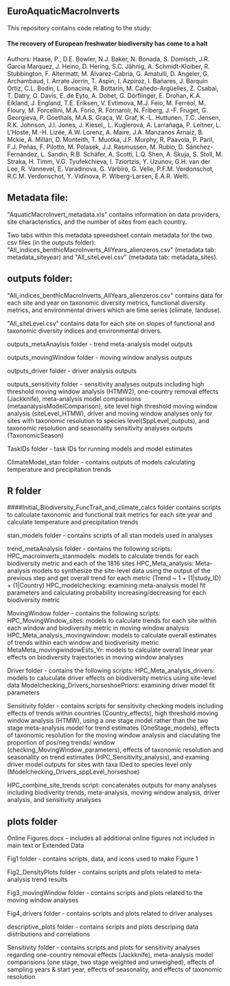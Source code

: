 ## EuroAquaticMacroInverts
This repository contains code relating to the study:

#### **The recovery of European freshwater biodiversity has come to a halt** 

Authors:
Haase, P., D.E. Bowler, N.J. Baker, N. Bonada, S. Domisch, J.R. Garcia Marquez, J. Heino, D. Hering, S.C. Jähnig, A. Schmidt-Kloiber, R. Stubbington, F. Altermatt, M. Álvarez-Cabria, G. Amatulli, D. Angeler, G. Archambaud, I. Arrate Jorrín, T. Aspin, I. Azpiroz, I. Bañares, J. Barquín Ortiz, C.L. Bodin, L. Bonacina, R. Bottarin, M. Cañedo-Argüelles, Z. Csabai, T. Datry, O. Davis, E. de Eyto, A. Dohet, G. Dörflinger, E. Drohan, K.A. Eikland, J. England, T.E. Eriksen, V. Evtimova, M.J. Feio, M. Ferréol, M. Floury, M. Forcellini, M.A. Forio, R. Fornaroli, N. Friberg, J.-F. Fruget, G. Georgieva, P. Goethals, M.A.S. Graça, W. Graf, K.-L. Huttunen, T.C.  Jensen, R.K. Johnson, J.I. Jones, J. Kiesel,, L. Kuglerová, A. Larrañaga, P. Leitner, L. L'Hoste, M.-H. Lizée, A.W. Lorenz, A. Maire, J.A. Manzanos Arnaiz, B. Mckie, A. Millán, D. Monteith, T. Muotka, J.F. Murphy, R. Paavola, P. Paril, F.J. Peñas, F. Pilotto, M. Polasek, J.J. Rasmussen, M. Rubio, D. Sánchez-Fernández, L. Sandin, R.B. Schäfer, A. Scotti, L.Q. Shen, A. Skuja, S. Stoll, M. Straka, H. Timm, V.G. Tyufekchieva, I. Tziortzis, Y. Uzunov, G.H. van der Lee, R. Vannevel, E. Varadinova, G. Várbíró, G. Velle, P.F.M. Verdonschot, R.C.M. Verdonschot, Y. Vidinova, P. Wiberg-Larsen, E.A.R. Welti. 

## Metadata file:

"AquaticMacroInvert_metadata.xls" contains information on data providers, site characteristics, and the number of sites from each country. 

Two tabs within this metadata spreedsheet contain metadata for the two csv files (in the outputs folder):
"All_indices_benthicMacroInverts_AllYears_alienzeros.csv" (metadata tab: metadata_siteyear) and 
"All_siteLevel.csv" (metadata tab: metadata_sites).


## outputs folder:

"All_indices_benthicMacroInverts_AllYears_alienzeros.csv" contains data for each site and year on taxonomic diversity metrics, functional diversity metrics, and environmental drivers which are time series (climate, landuse).

"All_siteLevel.csv" contains data for each site on slopes of functional and taxonomic diversity indices and environmental drivers.

outputs_metaAnaylsis folder - trend meta-analysis model outputs

outputs_movingWindow folder - moving window analysis outputs

outputs_driver folder - driver analysis outputs 

outputs_sensitivity folder - sensitivity analyses outputs including high threshold moving window analysis (HTMW2), one-country removal effects (Jackknife), meta-analysis model comparisions (metaanalysisModelComparison), site level high threshold moving window analysis (siteLevel_HTMW), driver and moving window analyses only for sites with taxonomic resolution to species level(SppLevel_outputs), and taxonomic resolution and seasonality sensitivity analyses outputs (TaxonomicSeason)

TaskIDs folder - task IDs for running models and model estimates

ClimateModel_stan folder - contains outputs of models calculating temperature and precipitation trends


## R folder

####Initial_Biodiversity_FuncTrait_and_climate_calcs folder
contains scripts to calculate taxonomic and functional trait metrics for each site year and calculate temperature and precipitation trends

stan_models folder - 
contains scripts of all stan models used in analyses

trend_metaAnalysis folder - 
contains the following scripts:
HPC_macroinverts_stanmodels: models to calculate trends for each biodiversity metric and each of the 1816 sites
HPC_Meta_analysis: Meta-analysis models to synthesize the site-level data using the output of the previous step and get overall trend for each metric (Trend ~ 1 + (1|study_ID) + (1|Country)
HPC_modelchecking: examining meta-analysis model fit parameters and calculating probability increasing/decreasing for each biodiversity metric

MovingWindow folder - 
contains the following scripts:
HPC_MovingWindow_sites: models to calculate trends for each site within each window and biodiversity metric in moving window analysis
HPC_Meta_analysis_movingwindow: models to calculate overall estimates of trends within each window and biodiverisity metric
MetaMeta_movingwindowEsts_Yr: models to calculate overall linear year effects on biodiversity trajectories in moving window analyses

Driver folder - 
contains the following scripts:
HPC_Meta_analysis_drivers: models to caluculate driver effects on biodiversity metrics using site-level data
Modelchecking_Drivers_horseshoePriors: examining driver model fit parameters

Sensitivity folder - contains scripts for sensitivity checking models including effects of trends within countries (Country_effects), high threshold moving window analysis (HTMW), using a one stage model rather than the two stage meta-analysis model for trend estimates (OneStage_models), effects of taxonomic resolution for the moving window analysis and claculating the proportion of pos/neg trends/ window (checking_MovingWindow_parameters), effects of taxonomic resolution and seasonality on trend estimates (HPC_Sensitivity_analysis), and examing driver model outputs for sites with taxa IDed to species level only (Modelchecking_Drivers_sppLevel_horseshoe)

HPC_combine_site_trends script: concatenates outputs for many analyses including biodiverity trends, meta-analysis, moving window analysis, driver analysis, and sensitivity analyses


## plots folder

Online Figures.docx - includes all additional online figures not included in main text or Extended Data

Fig1 folder - contains scripts, data, and icons used to make Figure 1

Fig2_DensityPlots folder - contains scripts and plots related to meta-analysis trend results

Fig3_movingWindow folder - contains scripts and plots related to the moving window analyses

Fig4_drivers folder - contains scripts and plots related to driver analyses

descriptive_plots folder - contains scripts and plots descriping data distributions and correlations

Sensitivity folder - contains scripts and plots for sensitivity analyses regarding one-country removal effects (Jackknife), meta-analysis model comparisions (one stage, two stage weighted and unweighed), effects of sampling years & start year, effects of seasonality, and effects of taxonomic resolution





